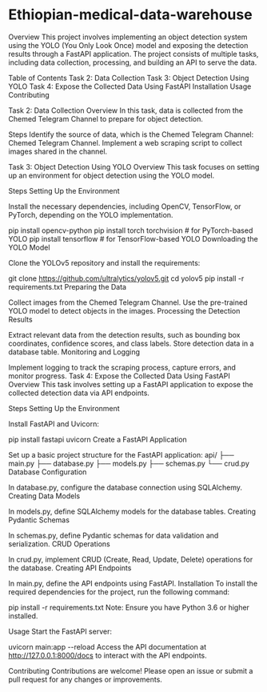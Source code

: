 # Ethiopian-medical-data-warehouse

Overview
This project involves implementing an object detection system using the YOLO (You Only Look Once) model and exposing the detection results through a FastAPI application. The project consists of multiple tasks, including data collection, processing, and building an API to serve the data.

Table of Contents
Task 2: Data Collection
Task 3: Object Detection Using YOLO
Task 4: Expose the Collected Data Using FastAPI
Installation
Usage
Contributing

Task 2: Data Collection
Overview
In this task, data is collected from the Chemed Telegram Channel to prepare for object detection.

Steps
Identify the source of data, which is the Chemed Telegram Channel: Chemed Telegram Channel.
Implement a web scraping script to collect images shared in the channel.

Task 3: Object Detection Using YOLO
Overview
This task focuses on setting up an environment for object detection using the YOLO model.

Steps
Setting Up the Environment

Install the necessary dependencies, including OpenCV, TensorFlow, or PyTorch, depending on the YOLO implementation.

pip install opencv-python
pip install torch torchvision  # for PyTorch-based YOLO
pip install tensorflow  # for TensorFlow-based YOLO
Downloading the YOLO Model

Clone the YOLOv5 repository and install the requirements:

git clone https://github.com/ultralytics/yolov5.git
cd yolov5
pip install -r requirements.txt
Preparing the Data

Collect images from the Chemed Telegram Channel.
Use the pre-trained YOLO model to detect objects in the images.
Processing the Detection Results

Extract relevant data from the detection results, such as bounding box coordinates, confidence scores, and class labels.
Store detection data in a database table.
Monitoring and Logging

Implement logging to track the scraping process, capture errors, and monitor progress.
Task 4: Expose the Collected Data Using FastAPI
Overview
This task involves setting up a FastAPI application to expose the collected detection data via API endpoints.

Steps
Setting Up the Environment

Install FastAPI and Uvicorn:

pip install fastapi uvicorn
Create a FastAPI Application

Set up a basic project structure for the FastAPI application:
api/
├── main.py
├── database.py
├── models.py
├── schemas.py
└── crud.py
Database Configuration

In database.py, configure the database connection using SQLAlchemy.
Creating Data Models

In models.py, define SQLAlchemy models for the database tables.
Creating Pydantic Schemas

In schemas.py, define Pydantic schemas for data validation and serialization.
CRUD Operations

In crud.py, implement CRUD (Create, Read, Update, Delete) operations for the database.
Creating API Endpoints

In main.py, define the API endpoints using FastAPI.
Installation
To install the required dependencies for the project, run the following command:


pip install -r requirements.txt
Note: Ensure you have Python 3.6 or higher installed.

Usage
Start the FastAPI server:


uvicorn main:app --reload
Access the API documentation at http://127.0.0.1:8000/docs to interact with the API endpoints.

Contributing
Contributions are welcome! Please open an issue or submit a pull request for any changes or improvements.